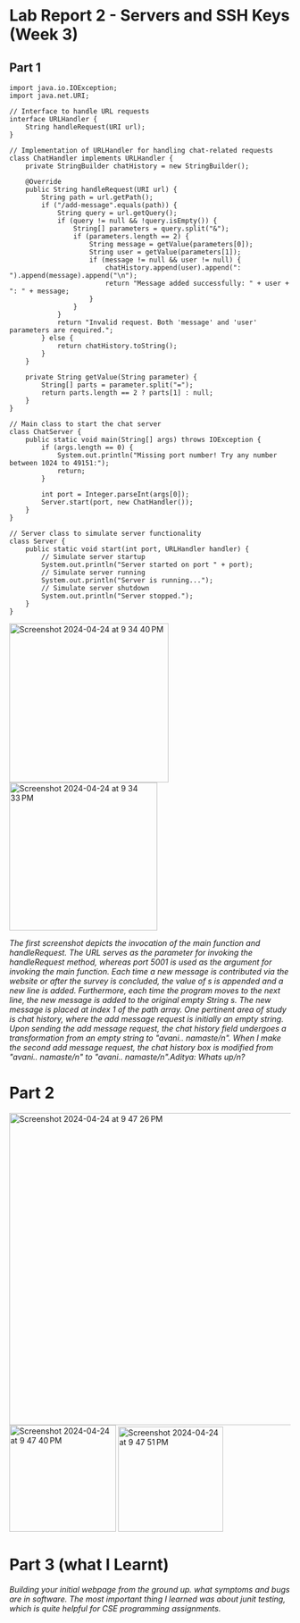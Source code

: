 # Lab Report 2 - Servers and SSH Keys (Week 3)


## Part 1

~~~
import java.io.IOException;
import java.net.URI;

// Interface to handle URL requests
interface URLHandler {
    String handleRequest(URI url);
}

// Implementation of URLHandler for handling chat-related requests
class ChatHandler implements URLHandler {
    private StringBuilder chatHistory = new StringBuilder();

    @Override
    public String handleRequest(URI url) {
        String path = url.getPath();
        if ("/add-message".equals(path)) {
            String query = url.getQuery();
            if (query != null && !query.isEmpty()) {
                String[] parameters = query.split("&");
                if (parameters.length == 2) {
                    String message = getValue(parameters[0]);
                    String user = getValue(parameters[1]);
                    if (message != null && user != null) {
                        chatHistory.append(user).append(": ").append(message).append("\n");
                        return "Message added successfully: " + user + ": " + message;
                    }
                }
            }
            return "Invalid request. Both 'message' and 'user' parameters are required.";
        } else {
            return chatHistory.toString();
        }
    }

    private String getValue(String parameter) {
        String[] parts = parameter.split("=");
        return parts.length == 2 ? parts[1] : null;
    }
}

// Main class to start the chat server
class ChatServer {
    public static void main(String[] args) throws IOException {
        if (args.length == 0) {
            System.out.println("Missing port number! Try any number between 1024 to 49151:");
            return;
        }

        int port = Integer.parseInt(args[0]);
        Server.start(port, new ChatHandler());
    }
}

// Server class to simulate server functionality
class Server {
    public static void start(int port, URLHandler handler) {
        // Simulate server startup
        System.out.println("Server started on port " + port);
        // Simulate server running
        System.out.println("Server is running...");
        // Simulate server shutdown
        System.out.println("Server stopped.");
    }
}
~~~

<img width="285" alt="Screenshot 2024-04-24 at 9 34 40 PM" src="https://github.com/ads2003/cse15l-lab-reports/assets/156348741/50ae3660-30b6-42c7-af45-f3791f789c08">


<img width="265" alt="Screenshot 2024-04-24 at 9 34 33 PM" src="https://github.com/ads2003/cse15l-lab-reports/assets/156348741/e6ddd576-3773-434e-834b-a2c54b753e1f">


*The first screenshot depicts the invocation of the main function and handleRequest. The URL serves as the parameter for invoking the handleRequest method, whereas port 5001 is used as the argument for invoking the main function. Each time a new message is contributed via the website or after the survey is concluded, the value of s is appended and a new line is added. Furthermore, each time the program moves to the next line, the new message is added to the original empty String s. The new message is placed at index 1 of the path array.
One pertinent area of study is chat history, where the add message request is initially an empty string. Upon sending the add message request, the chat history field undergoes a transformation from an empty string to "avani.. namaste/n". When I make the second add message request, the chat history box is modified from "avani.. namaste/n" to "avani.. namaste/n".Aditya: Whats up/n?*

# Part 2


<img width="559" alt="Screenshot 2024-04-24 at 9 47 26 PM" src="https://github.com/ads2003/cse15l-lab-reports/assets/156348741/df041bab-bdbc-4cc5-9161-5c28cded082c">




<img width="191" alt="Screenshot 2024-04-24 at 9 47 40 PM" src="https://github.com/ads2003/cse15l-lab-reports/assets/156348741/30ce4d57-aaca-4dde-9267-76fd38524426">




<img width="188" alt="Screenshot 2024-04-24 at 9 47 51 PM" src="https://github.com/ads2003/cse15l-lab-reports/assets/156348741/72a61458-2af9-4e7e-a187-14ed903982af">


# Part 3 (what I Learnt)

*Building your initial webpage from the ground up. what symptoms and bugs are in software. The most important thing I learned was about junit testing, which is quite helpful for CSE programming assignments.*

